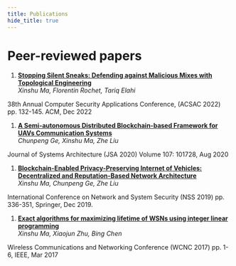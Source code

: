 ```yaml
---
title: Publications
hide_title: true
---
```


# Peer-reviewed papers

1. [**Stopping Silent Sneaks: Defending against Malicious Mixes with Topological Engineering**](/acsac_22_bowtie.pdf)  
*Xinshu Ma, Florentin Rochet, Tariq Elahi*  
<sm>
38th Annual Computer Security Applications Conference, (ACSAC 2022)  
pp. 132-145. ACM, Dec 2022
</sm>

1. [**A Semi-autonomous Distributed Blockchain-based Framework for UAVs Communication Systems**](https://www.sciencedirect.com/science/article/abs/pii/S1383762120300229)  
*Chunpeng Ge, Xinshu Ma, Zhe Liu*  
<sm>
Journal of Systems Architecture (JSA 2020)  
Volume 107: 101728, Aug 2020
</sm>

1. [**Blockchain-Enabled Privacy-Preserving Internet of Vehicles: Decentralized and Reputation-Based Network Architecture**](/NSSpaper.pdf)   
*Xinshu Ma, Chunpeng Ge, Zhe Liu*  
<sm>
International Conference on Network and System Security (NSS 2019)  
pp. 336-351, Springer, Dec 2019.
</sm>

1. [**Exact algorithms for maximizing lifetime of WSNs using integer linear programming**](/WCNCpaper.pdf)  
*Xinshu Ma, Xiaojun Zhu, Bing Chen*  
<sm>
Wireless Communications and Networking Conference (WCNC 2017)  
pp. 1-6, IEEE, Mar 2017  
</sm>

<!-- # Theses

**<sm> Master thesis </sm>**
[Puncturable Symmetric KEMs for Forward-Secret 0-RTT Key Exchange](https://lup.lub.lu.se/student-papers/search/publication/8979963)  
<sm> *M. Backendal*,
Lunds Tekniska Högskola, June 2019  
</sm> -->
